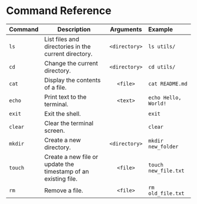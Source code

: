 # Command Reference

| Command | Description | Arguments | Example |
| ------- | ----------- | :---------: | :------- |
| `ls` | List files and directories in the current directory. | `<directory>` | `ls utils/` |
| `cd` | Change the current directory. | `<directory>` | `cd utils/` |
| `cat` | Display the contents of a file. | `<file>` | `cat README.md` |
| `echo` | Print text to the terminal. | `<text>` | `echo Hello, World!` |
| `exit` | Exit the shell. | | `exit` |
| `clear` | Clear the terminal screen. | | `clear` |
| `mkdir` | Create a new directory. | `<directory>` | `mkdir new_folder` |
| `touch` | Create a new file or update the timestamp of an existing file. | `<file>` | `touch new_file.txt` |
| `rm` | Remove a file. | `<file>` | `rm old_file.txt` |